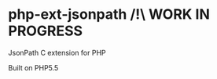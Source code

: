 php-ext-jsonpath /!\ WORK IN PROGRESS
================

JsonPath C extension for PHP

Built on PHP5.5
